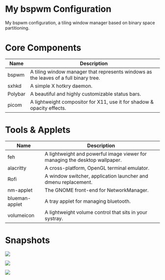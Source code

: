 # My bspwm Configuration

My bspwm configuration, a tiling window manager based on binary space partitioning.

# Core Components

| Name | Description |
| ---- | ---- |
| bspwm | A tiling window manager that represents windows as the leaves of a full binary tree. |
| sxhkd | A simple X hotkry daemon. |
| Polybar | A beautiful and highly customizable status bars. |
| picom | A lightweight compositor for X11, use it for shadow & opacity effects. |

# Tools & Applets

| Name | Description |
| ---- | ---- |
| feh | A lightweight and powerful image viewer for managing the desktop wallpaper. |
| alacritty | A cross-platform, OpenGL terminal emulator. |
| Rofi | A window switcher, application launcher and dmenu replacement. |
| nm-applet | The GNOME front-end for NetworkManager. |
| blueman-applet | A tray applet for managing bluetooth. |
| volumeicon | A lightweight volume control that sits in your systray. |

# Snapshots

![](https://raw.githubusercontent.com/TimothyYe/my_bspwm/master/snapshots/1.png?token=AAGSEDKQGK4RHLO6FJX2WXLBB5HE2)

![](https://raw.githubusercontent.com/TimothyYe/my_bspwm/master/snapshots/3.png?token=AAGSEDJXOLYWSHMA3BGB27DBB5H2S)

![](https://raw.githubusercontent.com/TimothyYe/my_bspwm/master/snapshots/2.png?token=AAGSEDJAG2YLUZEQ6YI3H3TBB5HYY)

